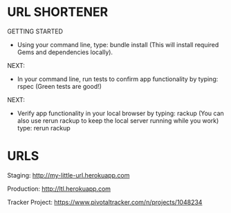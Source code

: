 URL SHORTENER
=============

GETTING STARTED
* Using your command line, type: bundle install
  (This will install required Gems and dependencies locally).

NEXT:
* In your command line, run tests to confirm app functionality by typing: rspec
  (Green tests are good!)

NEXT:
*  Verify app functionality in your local browser by typing: rackup
  (You can also use rerun rackup to keep the local server running while you work) type: rerun rackup


URLS
====

Staging:
http://my-little-url.herokuapp.com

Production:
http://ltl.herokuapp.com

Tracker Project:
https://www.pivotaltracker.com/n/projects/1048234